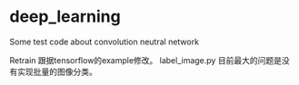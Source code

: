 # deep_learning
Some test code about convolution neutral network

Retrain 跟据tensorflow的example修改。
label_image.py 目前最大的问题是没有实现批量的图像分类。
